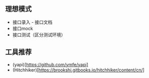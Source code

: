 ## 理想模式
* 接口录入 - 接口文档
* 接口mock
* 接口测试（区分测试环境）

## 工具推荐
* (yapi)[https://github.com/ymfe/yapi]
* (Hitchhiker)[https://brookshi.gitbooks.io/hitchhiker/content/cn/]

